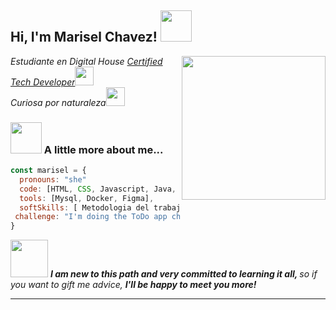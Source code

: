 <h2> Hi, I'm Marisel Chavez! <img src="https://media.giphy.com/media/mGcNjsfWAjY5AEZNw6/giphy.gif" width="50"></h2>
<img align='right' src="https://media.giphy.com/media/ieyl9zmCjO4b4t6qoY/giphy.gif" width="230">
<p><em>Estudiante en Digital House <a href="https://www.digitalhouse.com/ar">Certified Tech Developer</a><img src="https://media.giphy.com/media/fYSnHlufseco8Fh93Z/giphy.gif" width="30"></br>Curiosa por naturaleza<img src="https://media.giphy.com/media/WUlplcMpOCEmTGBtBW/giphy.gif" width="30"> 
</em></p>




### <img src="https://media.giphy.com/media/VgCDAzcKvsR6OM0uWg/giphy.gif" width="50"> A little more about me...  

```javascript
const marisel = {
  pronouns: "she" 
  code: [HTML, CSS, Javascript, Java, React],
  tools: [Mysql, Docker, Figma],
  softSkills: [ Metodologia del trabajo, Learning Agility, Desing Thinking, Comunicacion efectiva, UX/UI ]
 challenge: "I'm doing the ToDo app challenge turning over everything I've learned."
}
```

<img src="https://media.giphy.com/media/LnQjpWaON8nhr21vNW/giphy.gif" width="60"> <em><b>I am new to this path and very committed to learning it all, </b> so if you want to gift me advice, <b> I'll be happy to meet you more!</b></em>

---


